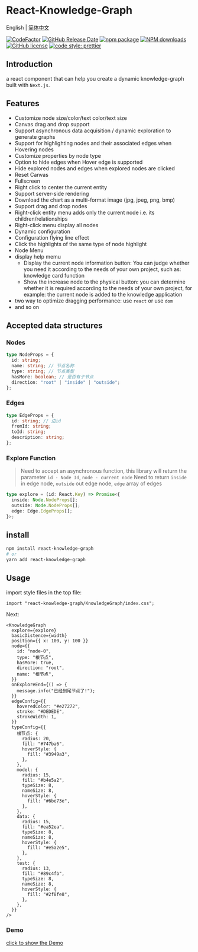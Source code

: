 # React-Knowledge-Graph

English | [简体中文](/README_zh.md)

[![CodeFactor](https://www.codefactor.io/repository/github/tohsaka888/react-knowledge-graph/badge?style=flat-square)](https://www.codefactor.io/repository/github/tohsaka888/react-knowledge-graph)
[![GitHub Release Date](https://img.shields.io/github/release-date/tohsaka888/react-knowledge-graph.svg?style=flat-square)](https://github.com/tohsaka888/react-knowledge-graph/releases)
[![npm package](https://img.shields.io/npm/v/react-knowledge-graph.svg?style=flat-square)](https://www.npmjs.org/package/react-knowledge-graph)
[![NPM downloads](http://img.shields.io/npm/dm/react-knowledge-graph.svg?style=flat-square)](https://npmjs.org/package/react-knowledge-graph)
[![GitHub license](https://img.shields.io/github/license/mashape/apistatus.svg?style=flat-square)](https://github.com/tohsaka888/react-knowledge-graph/blob/master/LICENSE)
[![code style: prettier](https://img.shields.io/badge/code_style-prettier-ff69b4.svg?style=flat-square)](https://github.com/prettier/prettier)

## Introduction

a react component that can help you create a dynamic knowledge-graph built with `Next.js`.

## Features

- Customize node size/color/text color/text size
- Canvas drag and drop support
- Support asynchronous data acquisition / dynamic exploration to generate graphs
- Support for highlighting nodes and their associated edges when Hovering nodes
- Customize properties by node type 
- Option to hide edges when Hover edge is supported
- Hide explored nodes and edges when explored nodes are clicked
- Reset Canvas
- Fullscreen
- Right click to center the current entity
- Support server-side rendering
- Download the chart as a multi-format image (jpg, jpeg, png, bmp)
- Support drag and drop nodes
- Right-click entity menu adds only the current node i.e. its children/relationships
- Right-click menu display all nodes
- Dynamic configuration
- Configuration flying line effect
- Click the highlights of the same type of node highlight
- Node Menu
- display help memu
  - Display the current node information button: You can judge whether you need it according to the needs of your own project, such as: knowledge card function
  - Show the increase node to the physical button: you can determine whether it is required according to the needs of your own project, for example: the current node is added to the knowledge application
- two way to optimize dragging performance: use `react` or use `dom`
- and so on
## Accepted data structures

### Nodes

```typescript
type NodeProps = {
  id: string;
  name: string; // 节点名称
  type: string; // 节点类型
  hasMore: boolean; // 是否有子节点
  direction: "root" | "inside" | "outside";
};
```

### Edges

```typescript
type EdgeProps = {
  id: string; // 边id
  fromId: string;
  toId: string;
  description: string;
};
```

### Explore Function

> Need to accept an asynchronous function, this library will return the parameter `id - Node Id`, `node - current node`
> Need to return `inside` in edge node, `outside` out edge node, `edge` array of edges

```typescript
type explore = (id: React.Key) => Promise<{
  inside: Node.NodeProps[];
  outside: Node.NodeProps[];
  edge: Edge.EdgeProps[];
}>;
```


## install

```bash
npm install react-knowledge-graph
# or
yarn add react-knowledge-graph
```

## Usage

import style files in the top file:

```tsx
import "react-knowledge-graph/KnowledgeGraph/index.css";
```

Next:

```tsx
<KnowledgeGraph
  explore={explore}
  basicDistence={width}
  position={{ x: 100, y: 100 }}
  node={{
    id: "node-0",
    type: "根节点",
    hasMore: true,
    direction: "root",
    name: "根节点",
  }}
  onExploreEnd={() => {
    message.info("已经到尾节点了!");
  }}
  edgeConfig={{
    hoveredColor: "#e27272",
    stroke: "#DEDEDE",
    strokeWidth: 1,
  }}
  typeConfig={{
    根节点: {
      radius: 20,
      fill: "#747ba6",
      hoverStyle: {
        fill: "#3949a3",
      },
    },
    model: {
      radius: 15,
      fill: "#b4e5a2",
      typeSize: 8,
      nameSize: 8,
      hoverStyle: {
        fill: "#6be73e",
      },
    },
    data: {
      radius: 15,
      fill: "#ea52ea",
      typeSize: 8,
      nameSize: 8,
      hoverStyle: {
        fill: "#e5a2e5",
      },
    },
    test: {
      radius: 13,
      fill: "#89c4fb",
      typeSize: 8,
      nameSize: 8,
      hoverStyle: {
        fill: "#2f8fe8",
      },
    },
  }}
/>
```

### Demo

[click to show the Demo](https://react-knowledge-graph.vercel.app/)
